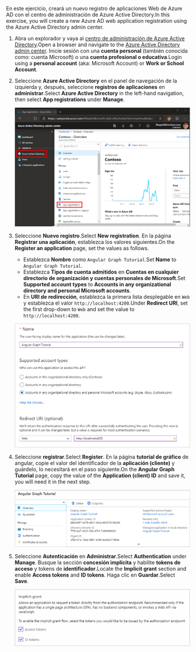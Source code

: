 <!-- markdownlint-disable MD002 MD041 -->

<span data-ttu-id="b68ad-101">En este ejercicio, creará un nuevo registro de aplicaciones Web de Azure AD con el centro de administración de Azure Active Directory.</span><span class="sxs-lookup"><span data-stu-id="b68ad-101">In this exercise, you will create a new Azure AD web application registration using the Azure Active Directory admin center.</span></span>

1. <span data-ttu-id="b68ad-102">Abra un explorador y vaya al [centro de administración de Azure Active Directory](https://aad.portal.azure.com).</span><span class="sxs-lookup"><span data-stu-id="b68ad-102">Open a browser and navigate to the [Azure Active Directory admin center](https://aad.portal.azure.com).</span></span> <span data-ttu-id="b68ad-103">Inicie sesión con una **cuenta personal** (también conocida como: cuenta Microsoft) o una **cuenta profesional o educativa**.</span><span class="sxs-lookup"><span data-stu-id="b68ad-103">Login using a **personal account** (aka: Microsoft Account) or **Work or School Account**.</span></span>

1. <span data-ttu-id="b68ad-104">Seleccione **Azure Active Directory** en el panel de navegación de la izquierda y, después, seleccione **registros de aplicaciones** en **administrar**.</span><span class="sxs-lookup"><span data-stu-id="b68ad-104">Select **Azure Active Directory** in the left-hand navigation, then select **App registrations** under **Manage**.</span></span>

    ![<span data-ttu-id="b68ad-105">Una captura de pantalla de los registros de la aplicación</span><span class="sxs-lookup"><span data-stu-id="b68ad-105">A screenshot of the App registrations</span></span> ](./images/aad-portal-app-registrations.png)

1. <span data-ttu-id="b68ad-106">Seleccione **Nuevo registro**.</span><span class="sxs-lookup"><span data-stu-id="b68ad-106">Select **New registration**.</span></span> <span data-ttu-id="b68ad-107">En la página **Registrar una aplicación**, establezca los valores siguientes.</span><span class="sxs-lookup"><span data-stu-id="b68ad-107">On the **Register an application** page, set the values as follows.</span></span>

    - <span data-ttu-id="b68ad-108">Establezca **Nombre** como `Angular Graph Tutorial`.</span><span class="sxs-lookup"><span data-stu-id="b68ad-108">Set **Name** to `Angular Graph Tutorial`.</span></span>
    - <span data-ttu-id="b68ad-109">Establezca **Tipos de cuenta admitidos** en **Cuentas en cualquier directorio de organización y cuentas personales de Microsoft**.</span><span class="sxs-lookup"><span data-stu-id="b68ad-109">Set **Supported account types** to **Accounts in any organizational directory and personal Microsoft accounts**.</span></span>
    - <span data-ttu-id="b68ad-110">En **URI de redirección**, establezca la primera lista desplegable en `Web` y establezca el valor `http://localhost:4200`.</span><span class="sxs-lookup"><span data-stu-id="b68ad-110">Under **Redirect URI**, set the first drop-down to `Web` and set the value to `http://localhost:4200`.</span></span>

    ![Captura de pantalla de la página registrar una aplicación](./images/aad-register-an-app.png)

1. <span data-ttu-id="b68ad-112">Seleccione **registrar**.</span><span class="sxs-lookup"><span data-stu-id="b68ad-112">Select **Register**.</span></span> <span data-ttu-id="b68ad-113">En la página **tutorial de gráfico** de angular, copie el valor del identificador de la **aplicación (cliente)** y guárdelo, lo necesitará en el paso siguiente.</span><span class="sxs-lookup"><span data-stu-id="b68ad-113">On the **Angular Graph Tutorial** page, copy the value of the **Application (client) ID** and save it, you will need it in the next step.</span></span>

    ![Captura de pantalla del identificador de la aplicación del nuevo registro de la aplicación](./images/aad-application-id.png)

1. <span data-ttu-id="b68ad-115">Seleccione **Autenticación** en **Administrar**.</span><span class="sxs-lookup"><span data-stu-id="b68ad-115">Select **Authentication** under **Manage**.</span></span> <span data-ttu-id="b68ad-116">Busque la sección **concesión implícita** y habilite **tokens de acceso** y tokens de **identificador**.</span><span class="sxs-lookup"><span data-stu-id="b68ad-116">Locate the **Implicit grant** section and enable **Access tokens** and **ID tokens**.</span></span> <span data-ttu-id="b68ad-117">Haga clic en **Guardar**.</span><span class="sxs-lookup"><span data-stu-id="b68ad-117">Select **Save**.</span></span>

    ![Captura de pantalla de la sección de concesión implícita](./images/aad-implicit-grant.png)
